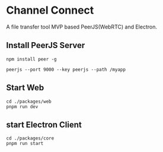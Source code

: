 # Channel Connect

A file transfer tool MVP based PeerJS(WebRTC) and Electron.

## Install PeerJS Server

```shell
npm install peer -g

peerjs --port 9000 --key peerjs --path /myapp
```

## Start Web

```shell
cd ./packages/web
pnpm run dev
```

## start Electron Client

```shell
cd ./packages/core
pnpm run start
```